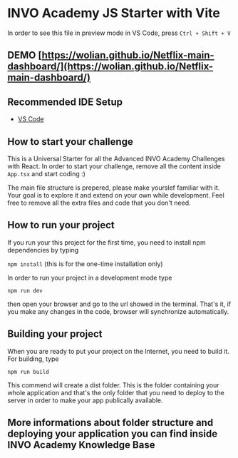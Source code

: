 # INVO Academy JS Starter with Vite

In order to see this file in preview mode in VS Code, press ```Ctrl + Shift + V```

## DEMO [https://wolian.github.io/Netflix-main-dashboard/](https://wolian.github.io/Netflix-main-dashboard/)

## Recommended IDE Setup

- [VS Code](https://code.visualstudio.com/)

## How to start your challenge

This is a Universal Starter for all the Advanced INVO Academy Challenges with React. In order to start your challenge, remove all the content inside ```App.tsx``` and start coding :) 

The main file structure is prepered, please make yourslef familiar with it. Your goal is to explore it and extend on your own while development. Feel free to remove all the extra files and code that you don't need.

## How to run your project

If you run your this project for the first time, you need to install npm dependencies by typing

```npm install``` (this is for the one-time installation only)

In order to run your project in a development mode type

```npm run dev```

then open your browser and go to the url showed in the terminal. That's it, if you make any changes in the code, browser will synchronize automatically.

## Building your project

When you are ready to put your project on the Internet, you need to build it. For building, type

```npm run build```

This commend will create a dist folder. This is the folder containing your whole application and that's the only folder that you need to deploy to the server in order to make your app publically available.

## More informations about folder structure and deploying your application you can find inside INVO Academy Knowledge Base
